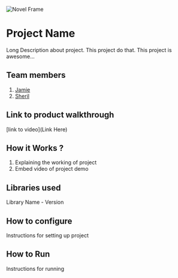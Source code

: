 
![Novel Frame](https://github.com/TH-Activities/saturday-hack-night-template/assets/90635335/4c26e8ac-2dd1-4d75-8e1a-9f7585e3b381)


# Project Name
Long Description about project. This project do that. This project is awesome...
## Team members
1. [Jamie]((https://github.com/jamieemathew))
2. [Sheril](https://github.com/sherilmariam)
## Link to product walkthrough
[link to video](Link Here)
## How it Works ?
1. Explaining the working of project
2. Embed video of project demo
## Libraries used
Library Name - Version
## How to configure
Instructions for setting up project
## How to Run
Instructions for running
